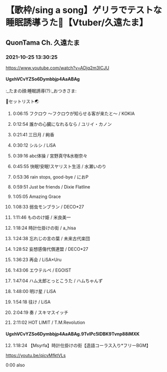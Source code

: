 # 【歌枠/sing a song】ゲリラでテストな睡眠誘導うた🌙【Vtuber/久遠たま】

## QuonTama Ch. 久遠たま

### 2021-10-25 13:30:25

https://www.youtube.com/watch?v=ADjq2m3ICJU

#### UgxhVCvYZSo6Dymbbjp4AaABAg

:_たまの顔:睡眠誘導(?):_おつきさま:



🥚セットリスト🌏



01.  0:06:15  フクロウ  ～フクロウが知らせる客が来たと～ / KOKIA

02.  0:12:54  誰かの心臓になれるなら / ユリイ・カノン

03.  0:21:41  三日月 / 絢香

04.  0:30:12  シルシ / LiSA

05.  0:39:16  abc体操 / 宮野真守&水樹奈々

06.  0:45:55  快眠!安眠!スヤリスト生活 / 水瀬いのり

07.  0:53:36  rain stops, good-bye / におP

08.  0:59:51  Just be friends / Dixie Flatline

09.  1:05:05  Amazing Grace 

10.  1:08:33  弱虫モンブラン / DECO*27

11.  1:11:46  もののけ姫 / 米良美一

12.  1:18:24  時計仕掛けの街 / a_hisa

13.  1:24:38  忘れじの言の葉 / 未来古代楽団

14.  1:28:52  妄想感傷代償連盟 / DECO*27

15.  1:36:23  再会 / LiSA×Uru

16.  1:43:06  エウテルペ / EGOIST

17.  1:47:04  ハム太郎とっとこうた / ハムちゃんず

18.  1:48:00  明け星 / LiSA

19.  1:54:18  往け / LiSA

20.  2:04:19  奏 / スキマスイッチ

21.  2:11:02  HOT LIMIT / T.M.Revolution



#### UgxhVCvYZSo6Dymbbjp4AaABAg.9TvlPc5lDBK9Tvnp88iMXK

12.  1:18:24  【Msyrfa】時計仕掛けの街【造語コーラス入り*フリーBGM】

https://youtu.be/qicvMfktVLs

0:00 also

